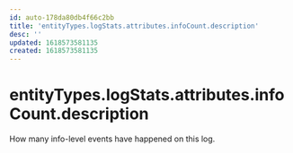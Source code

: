 ```yaml
---
id: auto-178da80db4f66c2bb
title: 'entityTypes.logStats.attributes.infoCount.description'
desc: ''
updated: 1618573581135
created: 1618573581135
---
```

# entityTypes.logStats.attributes.infoCount.description

How many info-level events have happened on this log.